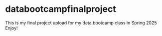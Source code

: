 # databootcampfinalproject
This is my final project upload for my data bootcamp class in Spring 2025
Enjoy!
